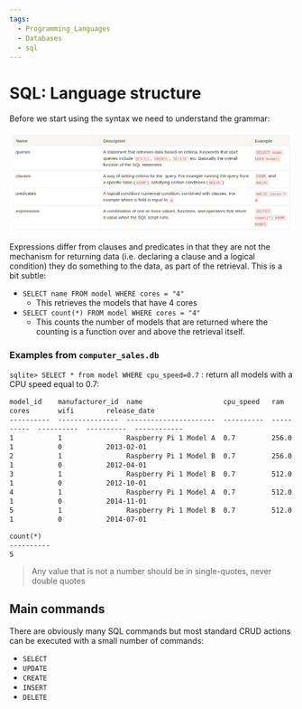 ```yaml
---
tags:
  - Programming_Languages
  - Databases
  - sql
---
```


# SQL: Language structure

Before we start using the syntax we need to understand the grammar:

![](/img/Pasted_image_20220314155028.png)

Expressions differ from clauses and predicates in that they are not the mechanism for returning data (i.e. declaring a clause and a logical condition) they do something to the data, as part of the retrieval. This is a bit subtle: 

* `SELECT name FROM model WHERE cores = "4"`
  * This retrieves the models that have 4 cores 
* `SELECT count(*) FROM model WHERE cores = "4" `
  * This counts the number of models that are returned where the counting is a function over and above the retrieval itself.

### Examples from `computer_sales.db`

`sqlite> SELECT * from model WHERE cpu_speed=0.7` : return all models with a CPU speed equal to 0.7:

````
model_id    manufacturer_id  name                    cpu_speed   ram         cores       wifi        release_date
----------  ---------------  ----------------------  ----------  ----------  ----------  ----------  ------------
1           1                Raspberry Pi 1 Model A  0.7         256.0       1           0           2013-02-01
2           1                Raspberry Pi 1 Model B  0.7         256.0       1           0           2012-04-01
3           1                Raspberry Pi 1 Model B  0.7         512.0       1           0           2012-10-01
4           1                Raspberry Pi 1 Model A  0.7         512.0       1           0           2014-11-01
5           1                Raspberry Pi 1 Model B  0.7         512.0       1           0           2014-07-01
````

````
count(*)
----------
5
````
 > Any value that is not a number should be in single-quotes, never double quotes

## Main commands

There are obviously many SQL commands but most standard CRUD actions can be executed with a small number of commands:

* `SELECT`
* `UPDATE`
* `CREATE`
* `INSERT`
* `DELETE`